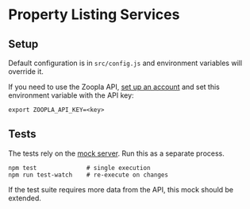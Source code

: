 # Property Listing Services

## Setup

Default configuration is in `src/config.js` and environment variables will override it.

If you need to use the Zoopla API, [set up an account](http://developer.zoopla.com/member/register) and set this environment variable with the API key:

	export ZOOPLA_API_KEY=<key>

## Tests

The tests rely on the [mock server](https://github.com/aramk/zoopla-api-mock). Run this as a separate process.

	npm test              # single execution
	npm run test-watch    # re-execute on changes 

If the test suite requires more data from the API, this mock should be extended.
